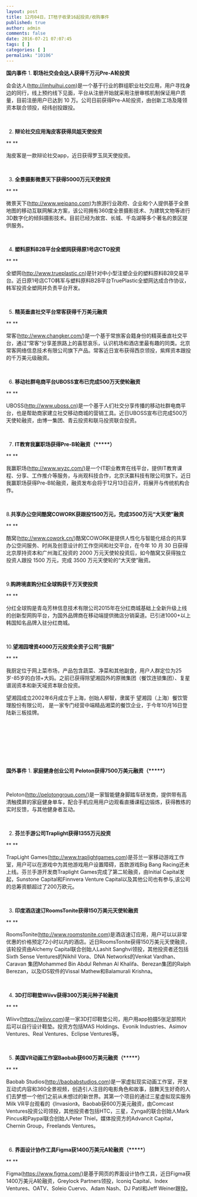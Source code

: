 ```yaml
---
layout: post
title: 12月04日，IT桔子收录16起投资/收购事件
published: true
author: admin
comments: false
date: 2016-07-21 07:07:45
tags: [ ]
categories: [ ]
permalink: "10106"
---
```

**国内事件**     1. **职场社交****会会达人****获得千万元Pre-A轮投资**&nbsp; 

会会达人(http://imhuihui.com)是一个基于行业的群组职业社交应用，用户寻找身边的同行，线上预约线下见面，平台从注册开始就采用注册审核机制保证用户质量，目前注册用户已达到 10 万。公司日前获得Pre-A轮投资，由创新工场及隆领资本联合领投，经纬创投跟投。

&nbsp;

2. **辩论社交应用淘皮客获得凤姐天使投资**

** **

淘皮客是一款辩论社交app，近日获得罗玉凤天使投资。

&nbsp;

3. **全景摄影微景天下获得5000万元天使投资**

** **

微景天下(http://www.weipano.com)为旅游行业政府、企业和个人提供基于全景地图的移动互联网解决方案，该公司拥有360度全景摄影技术、为建筑文物等进行3D数字化的倾斜摄影技术。目前已经为故宫、长城、千岛湖等多个著名的景区提供服务。

&nbsp;

4. **塑料原料B2B平台全塑网获得原1号店CTO投资**

** **

全塑网(http://www.trueplastic.cn)是针对中小型注塑企业的塑料原料B2B交易平台。近日原1号店CTO韩军与塑料原料B2B平台TruePlastic全塑网达成合作协议，韩军投资全塑网并负责平台开发。

&nbsp;

5. **精英垂直社交平台常客获得千万美元融资**

** **

常客(http://www.changker.com/)是一个基于常旅客会籍身份的精英垂直社交平台，通过“常客”分享差旅路上的喜怒哀乐，认识机场和酒店里最有趣的同类。北京常客网络信息技术有限公司旗下产品。常客近日宣布获得西京领投，紫辉资本跟投的千万美元级融资。

&nbsp;

6. **移动社群电商平台UBOSS宣布已完成500万天使轮融资**

** **

UBOSS(http://www.uboss.cn)是一个基于人们社交分享传播的移动社群电商平台，也是帮助商家建立社交移动商城的营销工具。近日UBOSS宣布已完成500万天使轮融资，由博一集团、青云投资和联马投资联合投资。

&nbsp;

7. **IT教育我赢职场获得Pre-B轮融资（\*****）**

** **

我赢职场(http://www.wyzc.com/)是一个IT职业教育在线平台，提供IT教育课程、分享、工作推介等服务，与尚观科技合作，北京沃赢科技有限公司旗下。近日我赢职场获得Pre-B轮融资，融资发布会将于12月13日召开，将展开与传统机构合作。

&nbsp;

8.**共享办公空间酷窝COWORK获跟投1500万元，完成3500万元“大天使”融资**

** **

酷窝(http://www.cowork.cn/)酷窝COWORK是提供人性化与智能化结合的共享办公空间服务、时尚及创意设计的工作空间和社交平台，在今年 10 月 30 日获得北京厚持资本和广州海汇投资的 2000 万元天使轮投资后，如今酷窝又获得独立投资人跟投 1500 万元，完成 3500 万元天使轮的“大天使”融资。

&nbsp;

9.**购跨境直购分红全球购获千万天使投资**

** **

分红全球购是青岛芳林信息技术有限公司2015年在分红商城基础上全新升级上线的创新型网购平台，为国外品牌商在移动端提供微店分销渠道。已引进1000+以上韩国知名品牌入驻分红商城。

&nbsp;

10.**望湘园增资4000万元投资全资子公司“我厨”**

** **

我厨定位于网上菜市场，产品包含蔬菜、净菜和其他副食，用户人群定位为25岁-85岁的白领+大妈。之前已获得除望湘园外的原微集团（餐饮连锁集团）、复星谱润资本和新天域资本联合投资。

望湘园成立2002年6月成立于上海，创始人柳智，隶属于 望湘园（上海）餐饮管理股份有限公司， 是一家专门经营中端精品湘菜的餐饮企业，于今年10月16日登陆新三板挂牌。

&nbsp; 

&nbsp; 

&nbsp; 

&nbsp;

**国外事件**     1. **家庭健身创业公司 Peloton获得7500万美元融资（\*****）** 

&nbsp;

Peloton(http://pelotongroup.com/)是一家智能健身脚踏车研发商，提供带有高清触摸屏的家庭健身单车，配合手机应用用户边观看直播课程边锻炼，获得教练的实时反馈，与其他健身者互动。

&nbsp;

2. **芬兰手游公司Traplight获得1355万元投资**

** **

TrapLight Games(http://www.traplightgames.com)是芬兰一家移动游戏工作室，用户可以在游戏中为其他游戏用户设置障碍，首款游戏Big Bang Racing还未上线。芬兰手游开发商Traplight Games完成了第二轮融资，由Initial Capital发起，Sunstone Capital和Finnvera Venture Capital以及其他公司也有参与,该公司的总筹资额超过了200万欧元。

&nbsp;

3. **印度酒店速订RoomsTonite获得150万美元天使轮融资**

** **

RoomsTonite(http://www.roomstonite.com)是酒店速订应用，用户可以以非常优惠的价格预定72小时以内的酒店。近日RoomsTonite获得150万美元天使融资，该轮投资由Alchemy Capital联合创始人Lashit Sanghvi领投，其他投资者还包括Sixth Sense Ventures的Nikhil Vora、DNA Networks的Venkat Vardhan、Caravan 集团Mohammed Bin Abdul Rehman Al Khalifa、Berezan集团的Ralph Berezan，以及IDS软件的Vissal Mathew和Balamurali Krishna。

&nbsp;

4. **3D打印鞋垫Wiivv获得300万美元种子轮融资**

** **

Wiivv(https://wiivv.com)是一家3D打印鞋垫公司，用户用app拍摄5张足部照片后可以自行设计鞋垫。投资方包括MAS Holdings、Evonik Industries、Asimov Ventures、Real Ventures、Eclipse Ventures等。

&nbsp;

5. **美国VR动画工作室Baobab获600万美元融资（\*****）**

** **

Baobab Studios(http://baobabstudios.com)是一家虚拟现实动画工作室，开发互动式内容和360全景视频，创造引人注目的电影角色和故事，鼓舞天生好奇的人们去梦想一个他们之前从未想过的新世界。其第一个项目的通过三星虚拟现实服务Milk VR平台观看的《Invasion》。Baobab获600万美元融资，由Comcast Ventures投资公司领投，其他投资者包括HTC，三星，Zynga的联合创始人Mark Pincus和Paypal联合创始人Peter Thiel，媒体投资方的Advancit Capital， Chernin Group，Freelands Ventures。

&nbsp;

6. **界面设计协作工具Figma获1400万美元A轮融资（\*****）**

** **

Figma(https://www.figma.com/)是基于网页的界面设计协作工具，近日Figma获1400万美元A轮融资，Greylock Partners领投，Iconiq Capital、Index Ventures、OATV、Soleio Cuervo、Adam Nash、DJ Patil和Jeff Weiner跟投。 